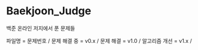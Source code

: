 # Baekjoon_Judge
백준 온라인 저지에서 푼 문제들

파일명 = 문제번호 / 
문제 해결 중 = v0.x / 
문제 해결 = v1.0 / 
알고리즘 개선 = v1.x / 
